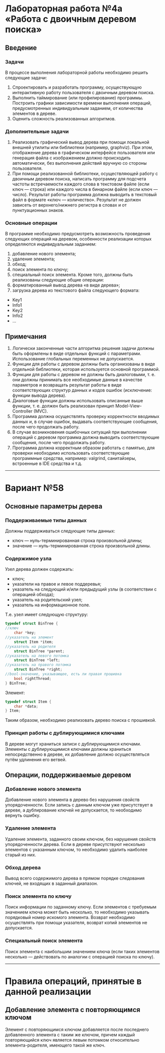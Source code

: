 # Лабораторная работа №4а «Работа с двоичным деревом поиска»
## Введение
### Задачи
В процессе выполнения лабораторной работы необходимо решить следующие задачи:
1. Спроектировать и разработать программу, осуществующую интерактивную работу пользователя с двоичным деревом поиска.
2. Выполнить таймирование (или профилирование) программы. Построить графики зависимости времени выполнения операций, предусмотренных индивидуальным заданием, от количества элементов в дереве.
3. Оценить сложность реализованных алгоритмов.

### Дополнительные задачи
1. Реализовать графический вывод дерева при помощи локальной внешней утилиты или библиотеки (например, graphviz). При этом, отображение дерева в графическом интерфейсе пользователя или генерация файла с изображением должно происходить автоматически, без выполнения действий вручную со стороны пользователя.
2. При помощи реализованной библиотеки, осуществляющей работу с двоичным деревом поиска, написать программу для подсчета частоты встречаемости каждого слова в текстовом файле (если ключ — строка) или каждого числа в бинарном файле (если ключ — число). Результат работы программа должна выводить в текстовый файл в формате «ключ — количество».
Результат не должен зависеть от верхнего/нижнего регистра в словах и от пунктуационных
знаков.

### Основные операции
В программе необходимо предусмотреть возможность проведения следующих операций на деревом, особенности реализации которых определяются индивидуальным заданием:
1. добавление нового элемента;
2. удаление элемента;
3. обход;
4. поиск элемента по ключу;
5. специальный поиск элемента.
Кроме того, должны быть реализованы следующие общие операции:
1. форматированный вывод дерева «в виде дерева»;
2. загрузка дерева из текстового файла следующего формата:

* Key1
* Info1
* Key2
* Info2
* ...

## Примечания
1. Логически законченные части алгоритма решения задачи должны быть оформлены в виде отдельных функций с параметрами. Использование глобальных переменных не допускается.
2. Функции для работы с деревом должны быть организованы в виде отдельной библиотеки, которая используется основной программой.
3. Функции для работы с деревом не должны быть диалоговыми, т. е. они должны принимать
все необходимые данные в качестве параметров и возвращать результат работы в виде соответствующих структур данных и кодов ошибок (исключение: функции вывода дерева).
4. Диалоговые функции должны использовать описанные выше функции, т. е. должен быть реализован принцип Model-View-Controller (MVC).
5. Программа должна осуществлять проверку корректности вводимых данных и, в случае ошибок,
выдавать соответствующие сообщения, после чего продолжать работу.
6. В случае возникновения ошибочных ситуаций при выполнении операций с деревом программа
должна выводить соответствующие сообщения, после чего продолжать работу.
7. Программа должна корректным образом работать с памятью, для проверки необходимо использовать соответствующие программные средства, например: valgrind, санитайзеры, встроенные
в IDE средства и т.д.

----
# Вариант №58
## Основные параметры дерева
### Поддерживаемые типы данных
Должны поддерживаться следующие типы данных:
* ключ — нуль-терминированная строка произвольной длины;
* значение — нуль-терминированная строка произвольной длины.
### Содержимое узла
Узел дерева должен содержать:
* ключ;
* указатели на правое и левое поддеревья;
* указатель на следующий и/или предыдущий узлы (в соответствии с операцией обхода);
* указатель на родительский узел;
* указатель на информационное поле.

Т.е. узел имеет следующую структуру:
```C
typedef struct BinTree {  
//ключ
    char *key;
//указатель на элемент
    struct Item *item;
//указатель на родителя
    struct BinTree *parent;
//указатель на левого потомка
    struct BinTree *left;
//указатель на правого потомка
    struct BinTree *right;
//bool-значение, указывающее, есть ли правая прошивка
    bool rightThread;
} BinTree;
```
Элемент:
```C
typedef struct Item {
    char *data;
} Item;
```
Таким образом, необходимо реализовать дерево поиска с прошивкой.
### Принцип работы с дублирующимися ключами
В дереве могут храниться записи с дублирующимися ключами. Элементы с дублирующимися
ключами должны храниться непосредственно в дереве, их добавление должно осуществляться путём
удлинения его ветвей.
## Операции, поддерживаемые деревом
### Добавление нового элемента
Добавление нового элемента в дерево без нарушения свойств упорядоченности. Если запись с
данным ключом уже присутствует в дереве, а дублирование ключей не допускается, то необходимо
вернуть ошибку.
### Удаление элемента
Удаление элемента, заданного своим ключом, без нарушения свойств упорядоченности дерева.
Если в дереве присутствуют несколько элементов с указанным ключом, то необходимо удалить наиболее старый из них.
### Обход дерева
Вывод всего содержимого дерева в прямом порядке следования ключей, не входящих в заданный
диапазон.
### Поиск элемента по ключу
Поиск информации по заданному ключу. Если элементов с требуемым значением ключа может
быть несколько, то необходимо указывать порядковый номер искомого элемента. Возврат необходимо осуществлять при помощи указателя, возврат копий элементов не допускается.
### Специальный поиск элемента
Поиск элемента c наибольшим значением ключа (если таких элементов несколько — действовать
по аналогии с операцией поиска по ключу).

----
# Правила операций, принятые в данной реализации
## Добавление элемента с повторяющимся ключом
Элемент с повторяющимся ключом добавляется после последнего добавленного элемента с таким же ключом, причем каждый повторяющийся ключ является левым потомком относительно элемента-родителя, имеющего такой же ключ.
